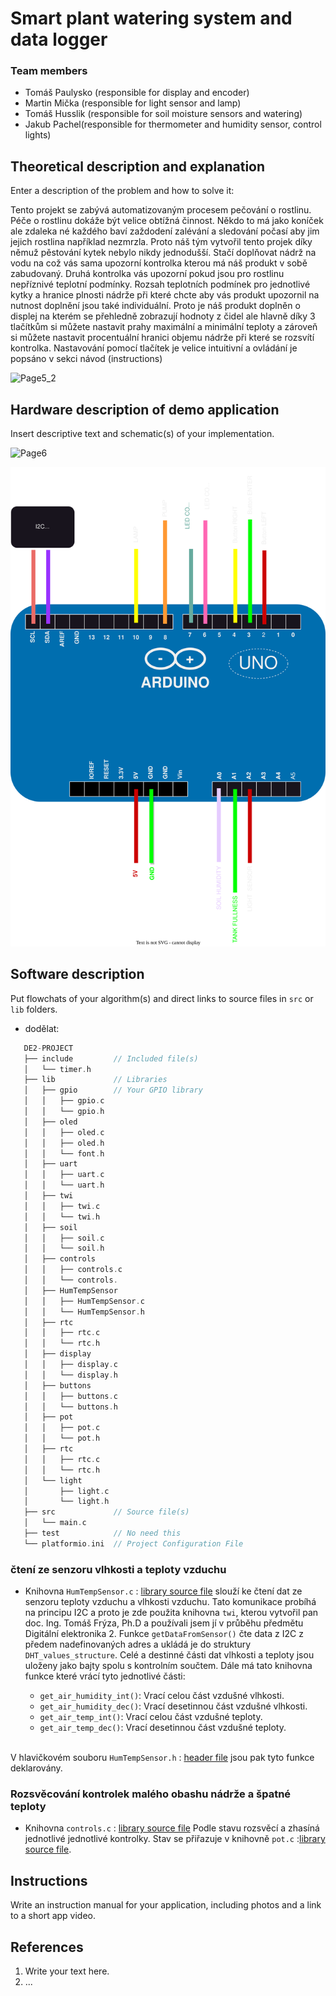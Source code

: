 

# Smart plant watering system and data logger 

### Team members

* Tomáš Paulysko (responsible for display and encoder)
* Martin Mička (responsible for light sensor and lamp)
* Tomáš Husslik (responsible for soil moisture sensors and watering)
* Jakub Pachel(responsible for thermometer and humidity sensor, control lights)

## Theoretical description and explanation

Enter a description of the problem and how to solve it:

Tento projekt se zabývá automatizovaným procesem pečování o rostlinu. Péče o rostlinu dokáže být velice obtížná činnost. Někdo to má jako koníček ale zdaleka né každého baví zaždodení zalévání a sledování počasí aby jim jejich rostlina například nezmrzla. Proto náš tým vytvořil tento projek díky němuž pěstování kytek nebylo nikdy jednodušší. Stačí doplňovat nádrž na vodu na což vás sama upozorní kontrolka kterou má náš produkt v sobě zabudovaný. Druhá kontrolka vás upozorní pokud jsou pro rostlinu nepříznivé teplotní podmínky. Rozsah teplotních podmínek pro jednotlivé kytky a hranice plnosti nádrže při které chcte aby vás produkt upozornil na nutnost doplnění jsou také individuální. Proto je náš produkt doplněn o displej na kterém se přehledně zobrazují hodnoty z čidel ale hlavně díky 3 tlačítkům si můžete nastavit prahy maximální a minimální teploty a zároveň si můžete nastavit procentuální hranici objemu nádrže při které se rozsvítí kontrolka. Nastavování pomocí tlačítek je velice intuitivní a ovládání je popsáno v sekci návod (instructions)

![Page5_2](https://github.com/mrbutterfly105/digital-electrononics-2-project/assets/61315339/5ac3bc4b-e355-40ce-aa90-88d9c50943ea)

## Hardware description of demo application

Insert descriptive text and schematic(s) of your implementation.

![Page6](https://github.com/mrbutterfly105/digital-electrononics-2-project/assets/61315339/a3395297-1f91-45a3-b652-0e4c7b957d01)

![Page7](https://github.com/mrbutterfly105/digital-electrononics-2-project/blob/main/de2-project/images/SCHEMA.svg)

## Software description

Put flowchats of your algorithm(s) and direct links to source files in `src` or `lib` folders.

- dodělat:

```c
   DE2-PROJECT          
   ├── include         // Included file(s)
   │   └── timer.h
   ├── lib             // Libraries
   │   ├── gpio        // Your GPIO library
   │   │   ├── gpio.c
   │   │   └── gpio.h
   │   ├── oled        
   │   │   ├── oled.c
   │   │   ├── oled.h
   │   │   └── font.h
   │   ├── uart       
   │   │   ├── uart.c
   │   │   └── uart.h
   │   ├── twi       
   │   │   ├── twi.c
   │   │   └── twi.h
   │   ├── soil       
   │   │   ├── soil.c
   │   │   └── soil.h
   │   ├── controls       
   │   │   ├── controls.c
   │   │   └── controls.
   │   ├── HumTempSensor       
   │   │   ├── HumTempSensor.c
   │   │   └── HumTempSensor.h
   │   ├── rtc       
   │   │   ├── rtc.c
   │   │   └── rtc.h
   │   ├── display       
   │   │   ├── display.c
   │   │   └── display.h
   │   ├── buttons       
   │   │   ├── buttons.c
   │   │   └── buttons.h
   │   ├── pot       
   │   │   ├── pot.c
   │   │   └── pot.h
   │   ├── rtc       
   │   │   ├── rtc.c
   │   │   └── rtc.h
   │   └── light       
   │       ├── light.c
   │       └── light.h
   ├── src             // Source file(s)
   │   └── main.c
   ├── test            // No need this
   └── platformio.ini  // Project Configuration File
   ```
### čtení ze senzoru vlhkosti a teploty vzduchu
 * Knihovna `HumTempSensor.c` : [library source file](https://github.com/mrbutterfly105/digital-electrononics-2-project/blob/soil/de2-project/lib/HumTempSensor/HumTempSensor.c) slouží ke čtení dat ze senzoru teploty vzduchu a vlhkosti vzduchu.
 Tato komunikace probíhá na principu I2C a proto je zde použita knihovna `twi`, kterou vytvořil pan doc. Ing. Tomáš Frýza, Ph.D a používali jsem jí v průběhu předmětu Digitální elektronika 2. Funkce `getDataFromSensor()` čte data z I2C z předem nadefinovaných adres a ukládá je do struktury `DHT_values_structure`. Celé a destinné části dat vlhkosti a teploty jsou uloženy jako bajty spolu s kontrolním součtem.
 Dále má tato knihovna funkce které vrácí tyto jednotlivé části:

   - `get_air_humidity_int()`: Vrací celou část vzdušné vlhkosti.
   - `get_air_humidity_dec()`: Vrací desetinnou část vzdušné vlhkosti.
   - `get_air_temp_int()`: Vrací celou část vzdušné teploty.
   - `get_air_temp_dec()`: Vrací desetinnou část vzdušné teploty.
   <br>
V hlavičkovém souboru  `HumTempSensor.h` : [header file](https://github.com/mrbutterfly105/digital-electrononics-2-project/blob/main/de2-project/lib/HumTempSensor/HumTempSensor.h) jsou pak tyto funkce deklarovány.

### Rozsvěcování kontrolek malého obashu nádrže a špatné teploty
* Knihovna `controls.c` : [library source file](https://github.com/mrbutterfly105/digital-electrononics-2-project/blob/main/de2-project/lib/controls/controls.c) Podle stavu rozsvěcí a zhasíná jednotlivé jednotlivé kontrolky. Stav se přiřazuje v knihovně `pot.c` :[library source file](https://github.com/mrbutterfly105/digital-electrononics-2-project/blob/main/de2-project//lib/pot/pot.c).

## Instructions

Write an instruction manual for your application, including photos and a link to a short app video.

## References

1. Write your text here.
2. ...
